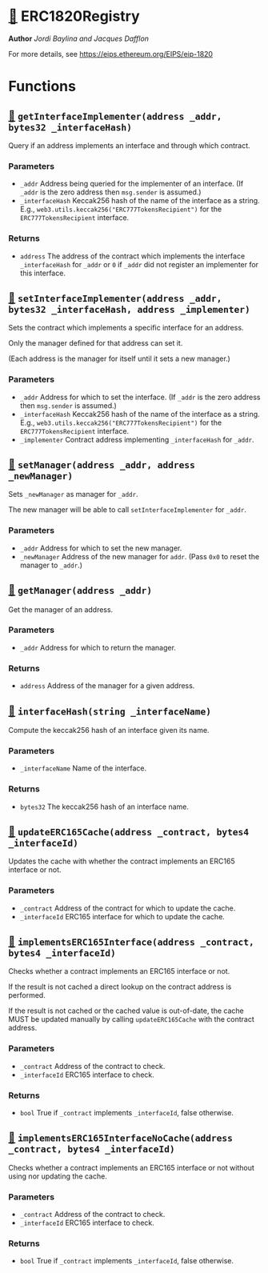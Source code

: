 # [🔗](/interfaces/IERC1820Registry.sol#L3) ERC1820Registry
**Author** _Jordi Baylina and Jacques Dafflon_

For more details, see https://eips.ethereum.org/EIPS/eip-1820
# Functions
## [🔗](/interfaces/IERC1820Registry.sol#L11) `getInterfaceImplementer(address _addr, bytes32 _interfaceHash)`

Query if an address implements an interface and through which contract.




### Parameters
* `_addr` Address being queried for the implementer of an interface.
(If `_addr` is the zero address then `msg.sender` is assumed.)
* `_interfaceHash` Keccak256 hash of the name of the interface as a string.
E.g., `web3.utils.keccak256("ERC777TokensRecipient")` for the `ERC777TokensRecipient` interface.
### Returns
* `address` The address of the contract which implements the interface `_interfaceHash` for `_addr`
or `0` if `_addr` did not register an implementer for this interface.

## [🔗](/interfaces/IERC1820Registry.sol#L22) `setInterfaceImplementer(address _addr, bytes32 _interfaceHash, address _implementer)`

Sets the contract which implements a specific interface for an address.

Only the manager defined for that address can set it.

(Each address is the manager for itself until it sets a new manager.)


### Parameters
* `_addr` Address for which to set the interface.
(If `_addr` is the zero address then `msg.sender` is assumed.)
* `_interfaceHash` Keccak256 hash of the name of the interface as a string.
E.g., `web3.utils.keccak256("ERC777TokensRecipient")` for the `ERC777TokensRecipient` interface.
* `_implementer` Contract address implementing `_interfaceHash` for `_addr`.

## [🔗](/interfaces/IERC1820Registry.sol#L34) `setManager(address _addr, address _newManager)`

Sets `_newManager` as manager for `_addr`.

The new manager will be able to call `setInterfaceImplementer` for `_addr`.




### Parameters
* `_addr` Address for which to set the new manager.
* `_newManager` Address of the new manager for `addr`. (Pass `0x0` to reset the manager to `_addr`.)

## [🔗](/interfaces/IERC1820Registry.sol#L42) `getManager(address _addr)`

Get the manager of an address.




### Parameters
* `_addr` Address for which to return the manager.
### Returns
* `address` Address of the manager for a given address.

## [🔗](/interfaces/IERC1820Registry.sol#L49) `interfaceHash(string _interfaceName)`

Compute the keccak256 hash of an interface given its name.




### Parameters
* `_interfaceName` Name of the interface.
### Returns
* `bytes32` The keccak256 hash of an interface name.

## [🔗](/interfaces/IERC1820Registry.sol#L59) `updateERC165Cache(address _contract, bytes4 _interfaceId)`

Updates the cache with whether the contract implements an ERC165 interface or not.




### Parameters
* `_contract` Address of the contract for which to update the cache.
* `_interfaceId` ERC165 interface for which to update the cache.

## [🔗](/interfaces/IERC1820Registry.sol#L66) `implementsERC165Interface(address _contract, bytes4 _interfaceId)`

Checks whether a contract implements an ERC165 interface or not.

If the result is not cached a direct lookup on the contract address is performed.

If the result is not cached or the cached value is out-of-date, the cache MUST be updated manually by calling `updateERC165Cache` with the contract address.




### Parameters
* `_contract` Address of the contract to check.
* `_interfaceId` ERC165 interface to check.
### Returns
* `bool` True if `_contract` implements `_interfaceId`, false otherwise.

## [🔗](/interfaces/IERC1820Registry.sol#L78) `implementsERC165InterfaceNoCache(address _contract, bytes4 _interfaceId)`

Checks whether a contract implements an ERC165 interface or not without using nor updating the cache.




### Parameters
* `_contract` Address of the contract to check.
* `_interfaceId` ERC165 interface to check.
### Returns
* `bool` True if `_contract` implements `_interfaceId`, false otherwise.

